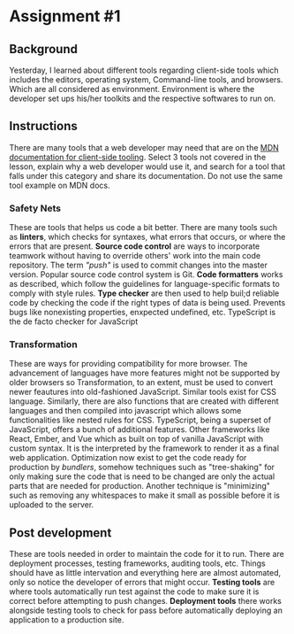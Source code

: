 # Assignment #1

## Background
Yesterday, I learned about different tools regarding client-side tools which includes the editors, operating system, Command-line tools, and browsers. Which are all considered as environment. Environment is where the developer set ups his/her toolkits and the respective softwares to run on. 

## Instructions

There are many tools that a web developer may need that are on the [MDN documentation for client-side tooling](https://developer.mozilla.org/docs/Learn/Tools_and_testing/Understanding_client-side_tools/Overview). Select 3 tools not covered in the lesson, explain why a web developer would use it, and search for a tool that falls under this category and share its documentation. Do not use the same tool example on MDN docs.

### Safety Nets
These are tools that helps us code a bit better. There are many tools such as **linters**, which checks for syntaxes, what errors that occurs, or where the errors that are present. **Source code control** are ways to incorporate teamwork without having to override others' work into the main code repository. The term *"push"* is used to commit changes into the master version. Popular source code control system is Git. **Code formatters** works as described, which follow the guidelines for language-specific formats to comply with style rules. **Type checker** are then used to help buil;d reliable code by checking the code if the right types of data is being used. Prevents bugs like nonexisting properties, enxpected undefined, etc. TypeScript is the de facto checker for JavaScript

### Transformation
These are ways for providing compatibility for more browser. The advancement of languages have more features might not be supported by older browsers so Transformation, to an extent, must be used to convert newer feautures into old-fashioned JavaScript. Similar tools exist for CSS language.  Similarly, there are also functions that are created with different languages and then compiled into javascript which allows some functionalities like nested rules for CSS. TypeScript, being a superset of JavaScript, offers a bunch of additional features. Other frameworks like React, Ember, and Vue which as built on top of vanilla JavaScript with custom syntax. It is the interpreted by the framework to render it as a final web application. Optimization now exist to get the code ready for production by *bundlers*, somehow techniques such as "tree-shaking" for only making sure the code that is need to be changed are only the actual parts that are needed for production. Another technique is "minimizing" such as removing any whitespaces to make it small as possible before it is uploaded to the server.

## Post development
These are tools needed in order to maintain the code for it to run. There are deployment processes, testing frameworks, auditing tools, etc. Things should have as little intervation and everything here are almost automated, only so notice the developer of errors that might occur. **Testing tools** are where tools automatically run test against the code to make sure it is correct before attempting to push changes. **Deployment tools** there works alongside testing tools to check for pass before automatically deploying an application to a production site.